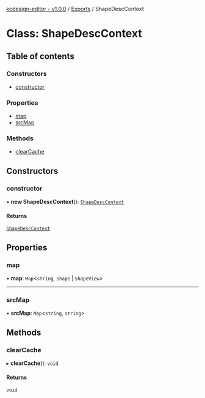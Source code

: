 [kcdesign-editor - v1.0.0](../README.md) / [Exports](../modules.md) / ShapeDescContext

# Class: ShapeDescContext

## Table of contents

### Constructors

- [constructor](ShapeDescContext.md#constructor)

### Properties

- [map](ShapeDescContext.md#map)
- [srcMap](ShapeDescContext.md#srcmap)

### Methods

- [clearCache](ShapeDescContext.md#clearcache)

## Constructors

### constructor

• **new ShapeDescContext**(): [`ShapeDescContext`](ShapeDescContext.md)

#### Returns

[`ShapeDescContext`](ShapeDescContext.md)

## Properties

### map

• **map**: `Map`\<`string`, `Shape` \| `ShapeView`\>

___

### srcMap

• **srcMap**: `Map`\<`string`, `string`\>

## Methods

### clearCache

▸ **clearCache**(): `void`

#### Returns

`void`
